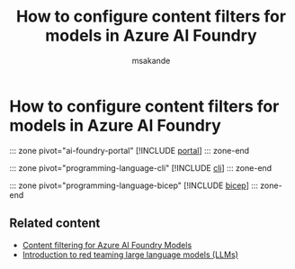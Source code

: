 ﻿---
title: 'How to configure content filters for models in Azure AI Foundry'
titleSuffix: Azure AI Foundry
description: Learn to use and configure the content filters that come with Azure AI Foundry, including getting approval for gated modifications.
ms.service: azure-ai-model-inference
ms.topic: how-to
ms.date: 05/19/2025
author: msakande
ms.author: mopeakande
ms.reviewer: yinchang
reviewer: ychang-msft
recommendations: false
ms.custom: ignite-2024, github-universe-2024
zone_pivot_groups: azure-ai-models-deployment
ai-usage: ai-assisted

#CustomerIntent: As a developer working with Azure AI Foundry Models, I want to configure custom content filters for my model deployments so that I can implement appropriate safety guardrails, control harmful content detection at specific severity levels, and ensure my AI applications comply with responsible AI standards and organizational policies.
---

# How to configure content filters for models in Azure AI Foundry

::: zone pivot="ai-foundry-portal"
[!INCLUDE [portal](../../foundry-models/includes/configure-content-filters/portal.md)]
::: zone-end

::: zone pivot="programming-language-cli"
[!INCLUDE [cli](../../foundry-models/includes/configure-content-filters/cli.md)]
::: zone-end

::: zone pivot="programming-language-bicep"
[!INCLUDE [bicep](../../foundry-models/includes/configure-content-filters/bicep.md)]
::: zone-end

## Related content
- [Content filtering for Azure AI Foundry Models](../../model-inference/concepts/content-filter.md)
- [Introduction to red teaming large language models (LLMs)](../../openai/concepts/red-teaming.md)
